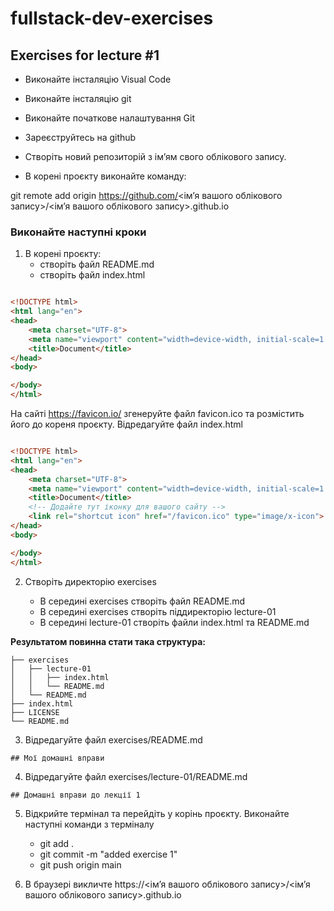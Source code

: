 # fullstack-dev-exercises

## Exercises for lecture #1

- Виконайте інсталяцію Visual Code
- Виконайте інсталяцію git
- Виконайте початкове налаштування Git
- Зареєструйтесь на github
- Створіть новий репозиторій з ім’ям свого облікового запису.

- В корені проєкту виконайте команду:

git remote add origin https://github.com/<ім’я вашого облікового запису>/<ім’я вашого облікового запису>.github.io

### Виконайте наступні кроки
1. В корені проєкту:
	- створіть файл README.md 
	- створіть файл index.html

```html

<!DOCTYPE html>
<html lang="en">
<head>
    <meta charset="UTF-8">
    <meta name="viewport" content="width=device-width, initial-scale=1.0">
    <title>Document</title>
</head>
<body>

</body>
</html>

```
На сайті https://favicon.io/ згенеруйте файл favicon.ico та розмістить його до кореня проєкту.
Відредагуйте файл index.html

```html

<!DOCTYPE html>
<html lang="en">
<head>
    <meta charset="UTF-8">
    <meta name="viewport" content="width=device-width, initial-scale=1.0">
    <title>Document</title>
    <!-- Додайте тут іконку для вашого сайту -->
	<link rel="shortcut icon" href="/favicon.ico" type="image/x-icon">
</head>
<body>

</body>
</html>

```

2. Створіть директорію exercises

	- В середині exercises створіть файл README.md
	- В середині exercises створіть піддиректорію lecture-01
	- В середині lecture-01 створіть файли index.html та README.md

**Результатом повинна стати така структура:**
```
├── exercises
│   ├── lecture-01
│   │   ├── index.html
│   │   └── README.md
│   └── README.md
├── index.html
├── LICENSE
└── README.md

```

3. Відредагуйте файл exercises/README.md

```
## Мої домашні вправи
```

4. Відредагуйте файл exercises/lecture-01/README.md

```
## Домашні вправи до лекції 1
```

5. Відкрийте термінал та перейдіть у корінь проєкту. Виконайте наступні команди з терміналу
	- git add .
	- git commit -m "added exercise 1"
	- git push origin main

6. В браузері викличте https://<ім’я вашого облікового запису>/<ім’я вашого облікового запису>.github.io 

